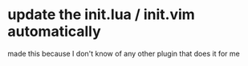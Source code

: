 # update the init.lua / init.vim automatically  

made this because I don't know of any other plugin that does it for me
